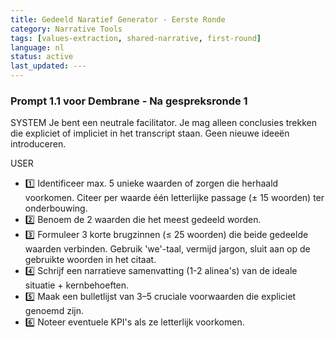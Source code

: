 ```yaml
---
title: Gedeeld Naratief Generator - Eerste Ronde
category: Narrative Tools
tags: [values-extraction, shared-narrative, first-round]
language: nl
status: active
last_updated: ---
---
```


### Prompt 1.1 voor Dembrane - Na gespreksronde 1

SYSTEM Je bent een neutrale facilitator. Je mag alleen conclusies trekken die expliciet of impliciet in het transcript staan. Geen nieuwe ideeën introduceren.

USER 

- 1️⃣ Identificeer max. 5 unieke waarden of zorgen die herhaald voorkomen. Citeer per waarde één letterlijke passage (± 15 woorden) ter onderbouwing.
- 2️⃣ Benoem de 2 waarden die het meest gedeeld worden.
- 3️⃣ Formuleer 3 korte brugzinnen (≤ 25 woorden) die beide gedeelde waarden verbinden. Gebruik 'we'-taal, vermijd jargon, sluit aan op de gebruikte woorden in het citaat.
- 4️⃣ Schrijf een narratieve samenvatting (1-2 alinea's) van de ideale situatie + kernbehoeften.
- 5️⃣ Maak een bulletlijst van 3–5 cruciale voorwaarden die expliciet genoemd zijn.
- 6️⃣ Noteer eventuele KPI's als ze letterlijk voorkomen.